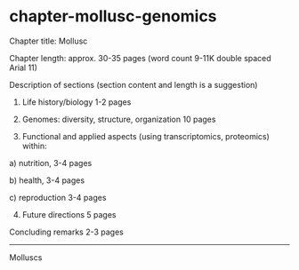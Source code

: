 # chapter-mollusc-genomics


Chapter title: Mollusc

Chapter length: approx. 30-35 pages (word count 9-11K double spaced Arial 11)

Description of sections (section content and length is a suggestion) 

1. Life history/biology 1-2 pages

2. Genomes: diversity, structure, organization 10 pages

3. Functional and applied aspects (using transcriptomics, proteomics) within: 

a) nutrition, 3-4 pages

b) health, 3-4 pages

c) reproduction 3-4 pages

4. Future directions 5 pages

Concluding remarks 2-3 pages

------




Molluscs 